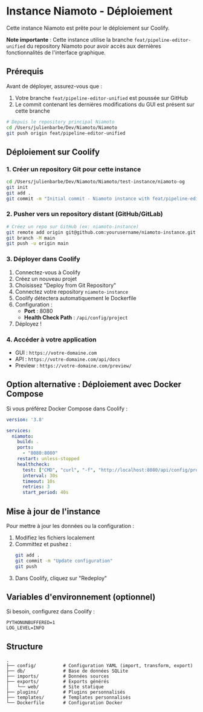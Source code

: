 # Instance Niamoto - Déploiement

Cette instance Niamoto est prête pour le déploiement sur Coolify.

**Note importante** : Cette instance utilise la branche `feat/pipeline-editor-unified` du repository Niamoto pour avoir accès aux dernières fonctionnalités de l'interface graphique.

## Prérequis

Avant de déployer, assurez-vous que :
1. Votre branche `feat/pipeline-editor-unified` est poussée sur GitHub
2. Le commit contenant les dernières modifications du GUI est présent sur cette branche

```bash
# Depuis le repository principal Niamoto
cd /Users/julienbarbe/Dev/Niamoto/Niamoto
git push origin feat/pipeline-editor-unified
```

## Déploiement sur Coolify

### 1. Créer un repository Git pour cette instance

```bash
cd /Users/julienbarbe/Dev/Niamoto/Niamoto/test-instance/niamoto-og
git init
git add .
git commit -m "Initial commit - Niamoto instance with feat/pipeline-editor-unified"
```

### 2. Pusher vers un repository distant (GitHub/GitLab)

```bash
# Créez un repo sur GitHub (ex: niamoto-instance)
git remote add origin git@github.com:yourusername/niamoto-instance.git
git branch -M main
git push -u origin main
```

### 3. Déployer dans Coolify

1. Connectez-vous à Coolify
2. Créez un nouveau projet
3. Choisissez "Deploy from Git Repository"
4. Connectez votre repository `niamoto-instance`
5. Coolify détectera automatiquement le Dockerfile
6. Configuration :
   - **Port** : 8080
   - **Health Check Path** : `/api/config/project`
7. Déployez !

### 4. Accéder à votre application

- GUI : `https://votre-domaine.com`
- API : `https://votre-domaine.com/api/docs`
- Preview : `https://votre-domaine.com/preview/`

## Option alternative : Déploiement avec Docker Compose

Si vous préférez Docker Compose dans Coolify :

```yaml
version: '3.8'

services:
  niamoto:
    build: .
    ports:
      - "8080:8080"
    restart: unless-stopped
    healthcheck:
      test: ["CMD", "curl", "-f", "http://localhost:8080/api/config/project"]
      interval: 30s
      timeout: 10s
      retries: 3
      start_period: 40s
```

## Mise à jour de l'instance

Pour mettre à jour les données ou la configuration :

1. Modifiez les fichiers localement
2. Committez et pushez :
   ```bash
   git add .
   git commit -m "Update configuration"
   git push
   ```
3. Dans Coolify, cliquez sur "Redeploy"

## Variables d'environnement (optionnel)

Si besoin, configurez dans Coolify :
```
PYTHONUNBUFFERED=1
LOG_LEVEL=INFO
```

## Structure

```
.
├── config/          # Configuration YAML (import, transform, export)
├── db/              # Base de données SQLite
├── imports/         # Données sources
├── exports/         # Exports générés
│   └── web/         # Site statique
├── plugins/         # Plugins personnalisés
├── templates/       # Templates personnalisés
└── Dockerfile       # Configuration Docker
```